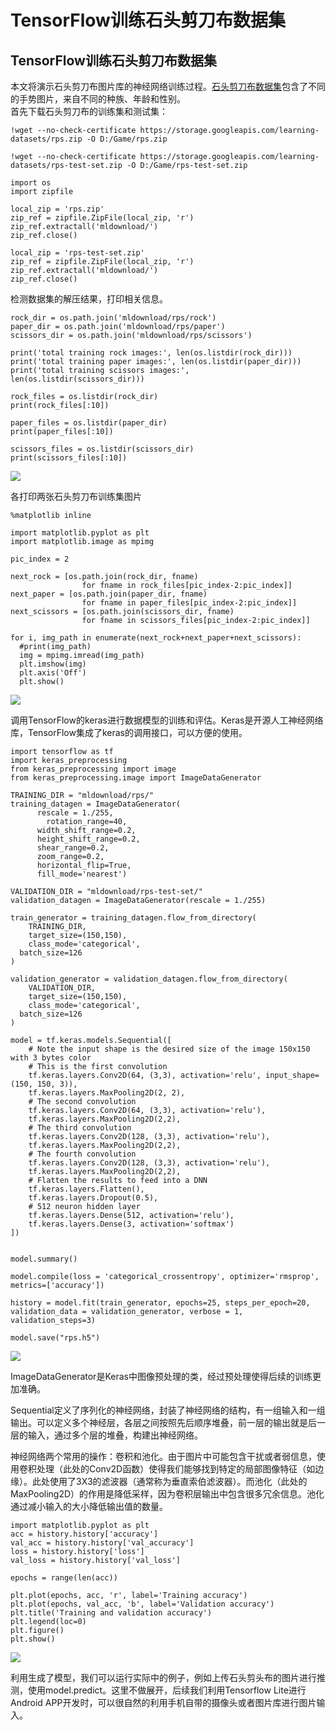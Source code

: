 # TensorFlow训练石头剪刀布数据集

## TensorFlow训练石头剪刀布数据集

本文将演示石头剪刀布图片库的神经网络训练过程。[石头剪刀布数据集](https://laurencemoroney.com/datasets.html)包含了不同的手势图片，来自不同的种族、年龄和性别。  
首先下载石头剪刀布的训练集和测试集：
```python=
!wget --no-check-certificate https://storage.googleapis.com/learning-datasets/rps.zip -O D:/Game/rps.zip
  
!wget --no-check-certificate https://storage.googleapis.com/learning-datasets/rps-test-set.zip -O D:/Game/rps-test-set.zip

```

```python=
import os
import zipfile

local_zip = 'rps.zip'
zip_ref = zipfile.ZipFile(local_zip, 'r')
zip_ref.extractall('mldownload/')
zip_ref.close()

local_zip = 'rps-test-set.zip'
zip_ref = zipfile.ZipFile(local_zip, 'r')
zip_ref.extractall('mldownload/')
zip_ref.close()

```

检测数据集的解压结果，打印相关信息。

```python=
rock_dir = os.path.join('mldownload/rps/rock')
paper_dir = os.path.join('mldownload/rps/paper')
scissors_dir = os.path.join('mldownload/rps/scissors')

print('total training rock images:', len(os.listdir(rock_dir)))
print('total training paper images:', len(os.listdir(paper_dir)))
print('total training scissors images:', len(os.listdir(scissors_dir)))

rock_files = os.listdir(rock_dir)
print(rock_files[:10])

paper_files = os.listdir(paper_dir)
print(paper_files[:10])

scissors_files = os.listdir(scissors_dir)
print(scissors_files[:10])
```

![](https://huatu.98youxi.com/markdown/work/uploads/upload_63135cfd6282627cc5abdf519a73ab27.png)


各打印两张石头剪刀布训练集图片

```python=
%matplotlib inline

import matplotlib.pyplot as plt
import matplotlib.image as mpimg

pic_index = 2

next_rock = [os.path.join(rock_dir, fname) 
                for fname in rock_files[pic_index-2:pic_index]]
next_paper = [os.path.join(paper_dir, fname) 
                for fname in paper_files[pic_index-2:pic_index]]
next_scissors = [os.path.join(scissors_dir, fname) 
                for fname in scissors_files[pic_index-2:pic_index]]

for i, img_path in enumerate(next_rock+next_paper+next_scissors):
  #print(img_path)
  img = mpimg.imread(img_path)
  plt.imshow(img)
  plt.axis('Off')
  plt.show()
```

![](https://huatu.98youxi.com/markdown/work/uploads/upload_86afdd1548b446bc6438c6a009c12532.png)


调用TensorFlow的keras进行数据模型的训练和评估。Keras是开源人工神经网络库，TensorFlow集成了keras的调用接口，可以方便的使用。

```python=
import tensorflow as tf
import keras_preprocessing
from keras_preprocessing import image
from keras_preprocessing.image import ImageDataGenerator

TRAINING_DIR = "mldownload/rps/"
training_datagen = ImageDataGenerator(
      rescale = 1./255,
	    rotation_range=40,
      width_shift_range=0.2,
      height_shift_range=0.2,
      shear_range=0.2,
      zoom_range=0.2,
      horizontal_flip=True,
      fill_mode='nearest')

VALIDATION_DIR = "mldownload/rps-test-set/"
validation_datagen = ImageDataGenerator(rescale = 1./255)

train_generator = training_datagen.flow_from_directory(
	TRAINING_DIR,
	target_size=(150,150),
	class_mode='categorical',
  batch_size=126
)

validation_generator = validation_datagen.flow_from_directory(
	VALIDATION_DIR,
	target_size=(150,150),
	class_mode='categorical',
  batch_size=126
)

model = tf.keras.models.Sequential([
    # Note the input shape is the desired size of the image 150x150 with 3 bytes color
    # This is the first convolution
    tf.keras.layers.Conv2D(64, (3,3), activation='relu', input_shape=(150, 150, 3)),
    tf.keras.layers.MaxPooling2D(2, 2),
    # The second convolution
    tf.keras.layers.Conv2D(64, (3,3), activation='relu'),
    tf.keras.layers.MaxPooling2D(2,2),
    # The third convolution
    tf.keras.layers.Conv2D(128, (3,3), activation='relu'),
    tf.keras.layers.MaxPooling2D(2,2),
    # The fourth convolution
    tf.keras.layers.Conv2D(128, (3,3), activation='relu'),
    tf.keras.layers.MaxPooling2D(2,2),
    # Flatten the results to feed into a DNN
    tf.keras.layers.Flatten(),
    tf.keras.layers.Dropout(0.5),
    # 512 neuron hidden layer
    tf.keras.layers.Dense(512, activation='relu'),
    tf.keras.layers.Dense(3, activation='softmax')
])


model.summary()

model.compile(loss = 'categorical_crossentropy', optimizer='rmsprop', metrics=['accuracy'])

history = model.fit(train_generator, epochs=25, steps_per_epoch=20, validation_data = validation_generator, verbose = 1, validation_steps=3)

model.save("rps.h5")
```

![](https://huatu.98youxi.com/markdown/work/uploads/upload_db10d095b5040d2419308a56ea791cba.png)



ImageDataGenerator是Keras中图像预处理的类，经过预处理使得后续的训练更加准确。

Sequential定义了序列化的神经网络，封装了神经网络的结构，有一组输入和一组输出。可以定义多个神经层，各层之间按照先后顺序堆叠，前一层的输出就是后一层的输入，通过多个层的堆叠，构建出神经网络。

神经网络两个常用的操作：卷积和池化。由于图片中可能包含干扰或者弱信息，使用卷积处理（此处的Conv2D函数）使得我们能够找到特定的局部图像特征（如边缘）。此处使用了3X3的滤波器（通常称为垂直索伯滤波器）。而池化（此处的MaxPooling2D）的作用是降低采样，因为卷积层输出中包含很多冗余信息。池化通过减小输入的大小降低输出值的数量。

```python=
import matplotlib.pyplot as plt
acc = history.history['accuracy']
val_acc = history.history['val_accuracy']
loss = history.history['loss']
val_loss = history.history['val_loss']

epochs = range(len(acc))

plt.plot(epochs, acc, 'r', label='Training accuracy')
plt.plot(epochs, val_acc, 'b', label='Validation accuracy')
plt.title('Training and validation accuracy')
plt.legend(loc=0)
plt.figure()
plt.show()
```

![](https://huatu.98youxi.com/markdown/work/uploads/upload_5b2a66ffe9e279f63ffd8e4980a22ea2.png)

利用生成了模型，我们可以运行实际中的例子，例如上传石头剪头布的图片进行推测，使用model.predict。这里不做展开，后续我们利用Tensorflow Lite进行Android APP开发时，可以很自然的利用手机自带的摄像头或者图片库进行图片输入。